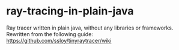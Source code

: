 # ray-tracing-in-plain-java
Ray tracer written in plain java, without any libraries or frameworks. Rewritten from the following guide: https://github.com/ssloy/tinyraytracer/wiki
